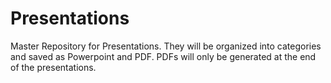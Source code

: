 Presentations
=============

Master Repository for Presentations. They will be organized into categories and saved as Powerpoint and PDF. PDFs will only be generated at the end of the presentations.

